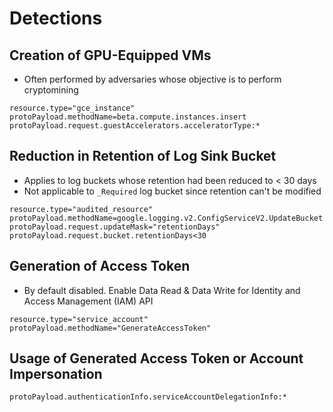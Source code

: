 # Detections

## Creation of GPU-Equipped VMs
- Often performed by adversaries whose objective is to perform cryptomining
```
resource.type="gce_instance"
protoPayload.methodName=beta.compute.instances.insert
protoPayload.request.guestAccelerators.acceleratorType:*

```

## Reduction in Retention of Log Sink Bucket
- Applies to log buckets whose retention had been reduced to < 30 days
- Not applicable to `_Required` log bucket since retention can't be modified
```
resource.type="audited_resource"
protoPayload.methodName=google.logging.v2.ConfigServiceV2.UpdateBucket
protoPayload.request.updateMask="retentionDays"
protoPayload.request.bucket.retentionDays<30
```

## Generation of Access Token
- By default disabled. Enable Data Read & Data Write for Identity and Access Management (IAM) API
```
resource.type="service_account" protoPayload.methodName="GenerateAccessToken"
```

## Usage of Generated Access Token or Account Impersonation
```
protoPayload.authenticationInfo.serviceAccountDelegationInfo:*
```


